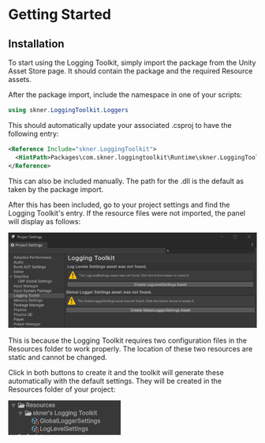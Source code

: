 # Getting Started

## Installation 

To start using the Logging Toolkit, simply import the package from the Unity Asset Store page. It should contain the package and the required Resource assets.

After the package import, include the namespace in one of your scripts:

```c#
using skner.LoggingToolkit.Loggers
```

This should automatically update your associated .csproj to have the following entry:

```xml
<Reference Include="skner.LoggingToolkit">
  <HintPath>Packages\com.skner.loggingtoolkit\Runtime\skner.LoggingToolkit.dll</HintPath>
</Reference>
```

This can also be included manually. The path for the .dll is the default as taken by the package import.

After this has been included, go to your project settings and find the Logging Toolkit's entry. If the resource files were not imported, the panel will display as follows: 

![Initial project settings view](/images/project-settings-initial.png)

This is because the Logging Toolkit requires two configuration files in the Resources folder to work properly. The location of these two resources are static and cannot be changed.

Click in both buttons to create it and the toolkit will generate these automatically with the default settings. They will be created in the Resources folder of your project:

![Location of the required resource files](/images/resource-files.png)
